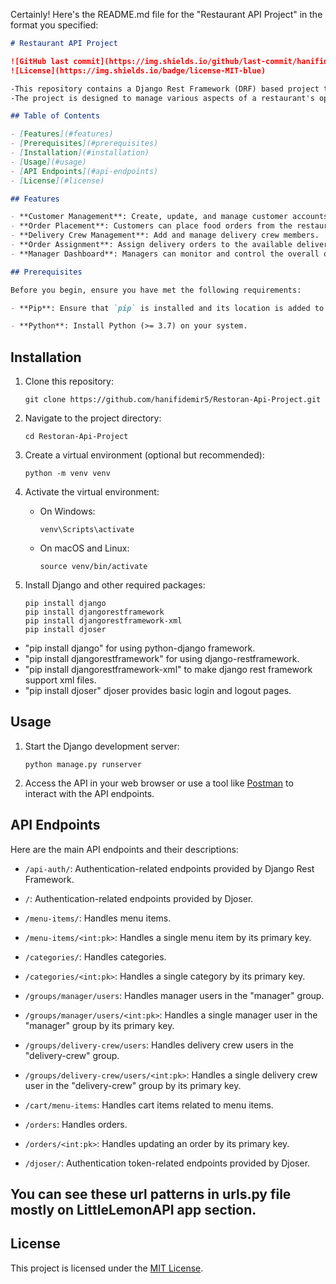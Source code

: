 Certainly! Here's the README.md file for the "Restaurant API Project" in the format you specified:

```markdown
# Restaurant API Project

![GitHub last commit](https://img.shields.io/github/last-commit/hanifidemir5/Restoran-Api-Project)
![License](https://img.shields.io/badge/license-MIT-blue)

-This repository contains a Django Rest Framework (DRF) based project that simulates a restaurant's delivery network.
-The project is designed to manage various aspects of a restaurant's operations, including customer orders, delivery crew, and manager functionalities.

## Table of Contents

- [Features](#features)
- [Prerequisites](#prerequisites)
- [Installation](#installation)
- [Usage](#usage)
- [API Endpoints](#api-endpoints)
- [License](#license)

## Features

- **Customer Management**: Create, update, and manage customer accounts.
- **Order Placement**: Customers can place food orders from the restaurant's menu.
- **Delivery Crew Management**: Add and manage delivery crew members.
- **Order Assignment**: Assign delivery orders to the available delivery crew.
- **Manager Dashboard**: Managers can monitor and control the overall operations.

## Prerequisites

Before you begin, ensure you have met the following requirements:

- **Pip**: Ensure that `pip` is installed and its location is added to your system's PATH.

- **Python**: Install Python (>= 3.7) on your system.
```

## Installation

1. Clone this repository:

   ```shell
   git clone https://github.com/hanifidemir5/Restoran-Api-Project.git
   ```

2. Navigate to the project directory:

   ```shell
   cd Restoran-Api-Project
   ```

3. Create a virtual environment (optional but recommended):

   ```shell
   python -m venv venv
   ```

4. Activate the virtual environment:

   - On Windows:

     ```shell
     venv\Scripts\activate
     ```

   - On macOS and Linux:

     ```shell
     source venv/bin/activate
     ```

5. Install Django and other required packages:

    ```shell
   pip install django
   pip install djangorestframework
   pip install djangorestframework-xml
   pip install djoser
   ```
  - "pip install django" for using python-django framework.
  - "pip install  djangorestframework" for using django-restframework.
  - "pip install djangorestframework-xml" to make django rest framework support xml files.
  - "pip install djoser" djoser provides basic login and logout pages.

## Usage

1. Start the Django development server:

   ```shell
   python manage.py runserver
   ```

2. Access the API in your web browser or use a tool like [Postman](https://www.postman.com/) to interact with the API endpoints.

## API Endpoints

Here are the main API endpoints and their descriptions:

- `/api-auth/`: Authentication-related endpoints provided by Django Rest Framework.

- `/`: Authentication-related endpoints provided by Djoser.

- `/menu-items/`: Handles menu items.

- `/menu-items/<int:pk>`: Handles a single menu item by its primary key.

- `/categories/`: Handles categories.

- `/categories/<int:pk>`: Handles a single category by its primary key.

- `/groups/manager/users`: Handles manager users in the "manager" group.

- `/groups/manager/users/<int:pk>`: Handles a single manager user in the "manager" group by its primary key.

- `/groups/delivery-crew/users`: Handles delivery crew users in the "delivery-crew" group.

- `/groups/delivery-crew/users/<int:pk>`: Handles a single delivery crew user in the "delivery-crew" group by its primary key.

- `/cart/menu-items`: Handles cart items related to menu items.

- `/orders`: Handles orders.

- `/orders/<int:pk>`: Handles updating an order by its primary key.

- `/djoser/`: Authentication token-related endpoints provided by Djoser.

## You can see these url patterns in urls.py file mostly on LittleLemonAPI app section.

## License

This project is licensed under the [MIT License](LICENSE).
```


